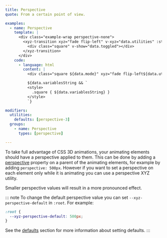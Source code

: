 ```yaml
---
title: Perspective
quote: From a certain point of view.

examples:
  - name: Perspective
    template: |
      <div class="example-wrap perspective-none">
        <xyz-transition xyz="fade flip-left" v-xyz="data.utilities" :style="data.variables" v-on="data.listeners">
          <div class="square" v-show="data.toggled"></div>
        </xyz-transition>
      </div>
    code:
      - language: html
        content: |
          <div class="square ${data.mode}" xyz="fade flip-left${data.utilitiesString && ' ' + data.utilitiesString}"></div>

          ${data.variablesString && `
          <style>
            .square { ${data.variablesString} }
          </style>
          `}

modifiers:
  utilities:
    defaults: [perspective-3]
  groups:
    - name: Perspective
      types: [perspective]

---
```


To take full advantage of CSS 3D animations, your animating elements should have a perspective applied to them. This can be done by adding a [perspective](https://developer.mozilla.org/en-US/docs/Web/CSS/perspective) property on a parent of the animating elements, for example by adding `perspective: 500px`. However if you want to set a perspective on each element only while it is animating you can use a perspective XYZ utility.

Smaller perspective values will result in a more pronounced effect.

::: note
To change the default perspective value you can set `--xyz-perspective-default` in `:root`. For example:

```css
:root {
  --xyz-perspective-default: 500px;
}
```

See the [defaults](#defaults) section for more information about setting defaults.
:::
